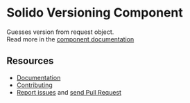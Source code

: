 Solido Versioning Component
===============================

Guesses version from request object.  
Read more in the [component documentation](https://solid-o.github.io/docs/#/versioning)

Resources
---------

- [Documentation](https://solid-o.github.io/docs/#/versioning)
- [Contributing](https://solid-o.github.io/docs/#/CONTRIBUTING)
- [Report issues](https://github.com/solid-o/versioning/issues/new) and [send Pull Request](https://github.com/solid-o/versioning/pulls)
